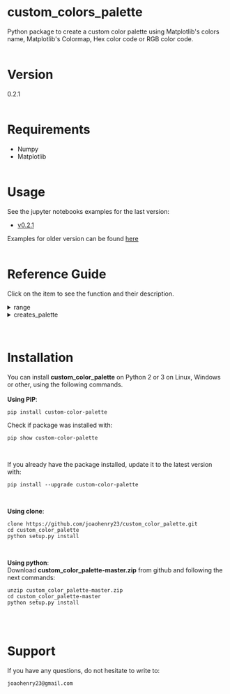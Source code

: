# custom_colors_palette
Python package to create a custom color palette using Matplotlib's colors name, Matplotlib's Colormap, Hex color code or RGB color code.
<br><br>

# Version
0.2.1
<br><br>

# Requirements
- Numpy
- Matplotlib
<br><br>

# Usage
See the jupyter notebooks examples for the last version:
- [v0.2.1](https://github.com/joaohenry23/custom_color_palette/blob/master/examples/tutorial_v0.2.1.ipynb)

Examples for older version can be found [here](https://github.com/joaohenry23/custom_color_palette/blob/master/examples/)
<br><br>

# Reference Guide
Click on the item to see the function and their description.
<details><summary>range</summary>
<br>

**range**(vmin, vmax, step)
```
    Creates a range of numbers that include the extreme values.

    Parameters
    ----------
    vmin: int or float
        First value of sequence of numbers.

    vmax: int or float
        Last value of sequence of numbers.

    step: int or float
        Step used to create sequence of numbers between vmin and vmax.



    Returns
    -------
    Return a numpy.ndarray with range of number between vmin and vmax.
```
<br>
</details>

<details><summary>creates_palette</summary>
<br>

**creates_palette**(Palette_Attr, extend='neither', lower_color=None, upper_color=None, nan_color=None)
```
    Creates a custom color palette from color list.

    Parameters
    ----------
    Palette_Attr : list
        List that contains sublists with the characteristics of the
        colors that will be used to create a custom color palette.
        Each sublist must has three elements: [Colors, Limits, Stretch]

        Colors : list or Matplotlib's Colormap
            Defines the colors that will be used to create the
            palette. Colors must be a Matplotlib's Colormap,
            a list with Matplotlib's colors name,
            a list with Hex color code or
            a list with RGB color code.

        Limits : list or numpy.ndarray
            Defines the limits of each color of palette.

        Stretch : list, optional
            Optional list used to stretch the color palette
            in order to obtain colors from a specific region.
            Stretch must have 3 elements: [Values, Vini, Vfin]

            Values : list or numpy.ndarray
                Sequence of numbers that will be cut.

            Vini : int or float
                First value used to cut Values.

            Vfin : int or float
                Last value used to cut Values.

            If Stretch is defined, the number of colors between
            Vini and Vfin must be equal to Colors.


    extend : str, default 'neither'
        It is an optional parameter that is used to sets the extreme color of
        palette. The valid options are 'neither', 'min', 'max', and
        'both'.


    lower_color : str, tuple, or None, default None
        It defines lower color of palette.


    upper_color : str, tuple, or None, default None
        It defines upper color of palette.


    nan_color : str, tuple, or None, default None
        It defines color of nan values.



    Returns
    -------
    Palette: object
        Custom color palette

    Ticks: list
        Limits of each color in the palette.

    Norm: class matplotlib.colors.BoundaryNorm
        Norm of limits of each color.

    Bounds: list
        List with limits of each colors of Palette, including the extend values.
```
<br>
</details>
<br><br>

# Installation
You can install **custom_color_palette** on Python 2 or 3 on Linux, Windows or other, using the following commands.
\
\
**Using PIP**:
```
pip install custom-color-palette

```

Check if package was installed with:

```
pip show custom-color-palette
```
<br>

If you already have the package installed, update it to the latest version with:

```
pip install --upgrade custom-color-palette
```
<br>

**Using clone**:
```
clone https://github.com/joaohenry23/custom_color_palette.git
cd custom_color_palette
python setup.py install

```
<br>

**Using python**:\
Download **custom_color_palette-master.zip** from github and following the next commands:
```
unzip custom_color_palette-master.zip
cd custom_color_palette-master
python setup.py install

```
<br><br>

# Support
If you have any questions, do not hesitate to write to:
```
joaohenry23@gmail.com

```

